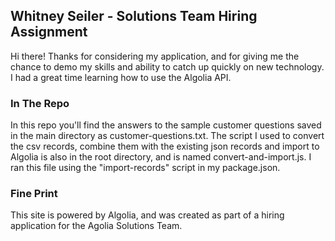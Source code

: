 ## Whitney Seiler - Solutions Team Hiring Assignment

Hi there! Thanks for considering my application, and for giving me the chance to demo my skills and ability to catch up quickly on new technology. I had a great time learning how to use the Algolia API.

### In The Repo
In this repo you'll find the answers to the sample customer questions saved in the main directory as customer-questions.txt.
The script I used to convert the csv records, combine them with the existing json records and import to Algolia is also in the root directory, and is named convert-and-import.js. I ran this file using the "import-records" script in my package.json.

### Fine Print
This site is powered by Algolia, and was created as part of a hiring application for the Agolia Solutions Team.

